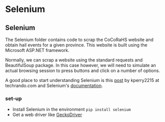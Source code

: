 # Selenium


## Selenium
The Selenium folder contains code to scrap the CoCoRaHS website and obtain hail events for a given province.
This website is built using the Microsoft ASP.NET framework.

Normally, we can scrap a website using the standard requests and BeautifulSoup package. In this case however, we will need to simulate an actual browsing session to press buttons and click on a number of options.

A good place to start understanding Selenium is this [post](https://techrando.com/2020/08/09/how-to-web-scrape-a-asp-net-web-form-using-selenium-in-python/) by kperry2215 at techrando.com and Selenium's [documentation](https://selenium-python.readthedocs.io/getting-started.html).

### set-up
- Install Selenium in the environment
`pip install selenium`
- Get a web driver like [GeckoDriver](https://github.com/mozilla/geckodriver/releases)
